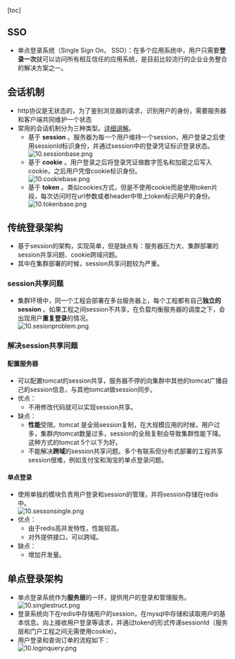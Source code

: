 [toc]
## SSO ##
- 单点登录系统（Single Sign On， SSO）：在多个应用系统中，用户只需要**登录一次**就可以访问所有相互信任的应用系统，是目前比较流行的企业业务整合的解决方案之一。

## 会话机制 ##
- http协议是无状态的，为了鉴别浏览器的请求，识别用户的身份，需要服务器和客户端共同维护一个状态
- 常用的会话机制分为三种类型。[详细讲解](https://www.cnblogs.com/lyzg/p/6067766.html)。
    - 基于 **session** 。服务器为每一个用户维持一个session，用户登录之后使用sessionId标识身份，并通过session中的登录凭证标识登录状态。<br>![10.sessionbase.png](https://img-blog.csdn.net/20180416221938488)
    - 基于 **cookie** 。用户登录之后将登录凭证做数字签名和加密之后写入cookie，之后用户凭借cookie标识身份。<br>![10.cookiebase.png](https://img-blog.csdn.net/20180416222029364)
    - 基于 **token** 。类似cookies方式，但是不使用cookie而是使用token片段，每次访问时在url参数或者header中带上token标识用户的身份。<br>![10.tokenbase.png](https://img-blog.csdn.net/20180416222113998)

## 传统登录架构 ##
- 基于session的架构，实现简单，但是缺点有：服务器压力大、集群部署的session共享问题、cookie跨域问题。
- 其中在集群部署的时候，session共享问题较为严重。

### session共享问题 ###
- 集群环境中，同一个工程会部署在多台服务器上，每个工程都有自己**独立的session** 。如果工程之间session不共享，在负载均衡服务器的调度之下，会出现用户**重复登录**的情况。<br>![10.sesionproblem.png](https://img-blog.csdn.net/2018041622295293)

### 解决session共享问题 ###
#### 配置服务器 ####
- 可以配置tomcat的session共享，服务器不停的向集群中其他的tomcat广播自己的session信息，与其他tomcat做session同步。
- 优点：
    - 不用修改代码就可以实现session共享。
- 缺点：
    - **性能**受限。tomcat 是全局session复制，在大规模应用的时候，用户过多，集群内tomcat数量过多，session的全局复制会导致集群性能下降。这种方式的tomcat 5个以下为好。
    - 不能解决**跨域**的session共享问题。多个有联系但分布式部署的工程共享session很难，例如支付宝和淘宝的单点登录问题。

#### 单点登录 ####
- 使用单独的模块负责用户登录和session的管理，并将session存储在redis中。<br>![10.sessonsingle.png](https://img-blog.csdn.net/20180416230234516)
- 优点：
    - 由于redis高并发特性，性能较高。
    - 对外提供接口，可以跨域。
- 缺点：
    - 增加开发量。 

## 单点登录架构 ##
- 单点登录系统作为**服务层**的一环，提供用户的登录和管理服务。<br>![10.singlestruct.png](https://img-blog.csdn.net/20180416230847568)
- 登录系统向下在redis中存储用户的session，在mysql中存储和读取用户的基本信息。向上接收用户登录等请求，并通过token的形式传递sessionId（服务层和门户工程之间无需使用cookie）。
- 用户登录和查询订单的流程如下：<br>![10.loginquery.png](https://img-blog.csdn.net/20180416231803378)
